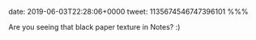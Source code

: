 date: 2019-06-03T22:28:06+0000
tweet: 1135674546747396101
%%%

Are you seeing that black paper texture in Notes? :)
